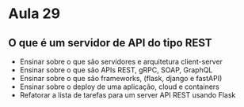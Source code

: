 # Aula 29

## O que é um servidor de API do tipo REST

- Ensinar sobre o que são servidores e arquitetura client-server
- Ensinar sobre o que são APIs REST, gRPC, SOAP, GraphQL
- Ensinar sobre o que são frameworks, (flask, django e fastAPI)
- Ensinar sobre o deploy de uma aplicação, cloud e containers
- Refatorar a lista de tarefas para um server API REST usando Flask 
